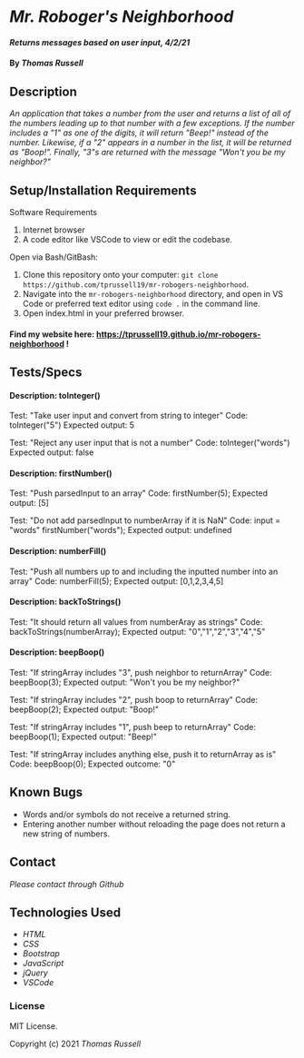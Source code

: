 # _Mr. Roboger's Neighborhood_

#### _Returns messages based on user input, 4/2/21_

#### By _Thomas Russell_

## Description

_An application that takes a number from the user and returns a list of all of the numbers leading up to that number with a few exceptions. If the number includes a "1" as one of the digits, it will return "Beep!" instead of the number. Likewise, if a "2" appears in a number in the list, it will be returned as "Boop!". Finally, "3"s are returned with the message "Won't you be my neighbor?"_

## Setup/Installation Requirements

Software Requirements
1. Internet browser
2. A code editor like VSCode to view or edit the codebase.

Open via Bash/GitBash:
1. Clone this repository onto your computer:
`git clone https://github.com/tprussell19/mr-robogers-neighborhood`.
2. Navigate into the `mr-robogers-neighborhood` directory, and open in VS Code or preferred text editor using `code .` in the command line.
3. Open index.html in your preferred browser.

#### Find my website here: https://tprussell19.github.io/mr-robogers-neighborhood !

## Tests/Specs

#### Description: toInteger()
Test: "Take user input and convert from string to integer"
Code: toInteger("5")
Expected output: 5

Test: "Reject any user input that is not a number"
Code: toInteger("words")
Expected output: false

#### Description: firstNumber()
Test: "Push parsedInput to an array"
Code: firstNumber(5);
Expected output: [5]

Test: "Do not add parsedInput to numberArray if it is NaN"
Code: input = "words"
firstNumber("words");
Expected output: undefined

#### Description: numberFill()
Test: "Push all numbers up to and including the inputted number into an array"
Code: numberFill(5);
Expected output: [0,1,2,3,4,5]

#### Description: backToStrings()
Test: "It should return all values from numberAray as strings"
Code: backToStrings(numberArray);
Expected output: "0","1","2","3","4","5"

#### Description: beepBoop()
Test: "If stringArray includes "3", push neighbor to returnArray"
Code: beepBoop(3);
Expected output: "Won't you be my neighbor?"

Test: "If stringArray includes "2", push boop to returnArray"
Code: beepBoop(2);
Expected output: "Boop!"

Test: "If stringArray includes "1", push beep to returnArray"
Code: beepBoop(1);
Expected output: "Beep!"

Test: "If stringArray includes anything else, push it to returnArray as is"
Code: beepBoop(0);
Expected outcome: "0"

## Known Bugs

* Words and/or symbols do not receive a returned string.
* Entering another number without reloading the page does not return a new string of numbers.

## Contact

_Please contact through Github_

## Technologies Used

* _HTML_
* _CSS_
* _Bootstrap_
* _JavaScript_
* _jQuery_
* _VSCode_

### License

MIT License.

Copyright (c) 2021 _Thomas Russell_